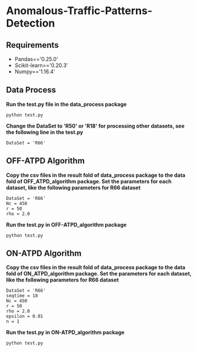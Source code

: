 # Anomalous-Traffic-Patterns-Detection
## Requirements
- Pandas=='0.25.0'
- Scikit-learn=='0.20.3'
- Numpy=='1.16.4'
## Data Process
**Run the test.py file in the data_process package**
```
python test.py
```
**Change the DataSet to 'R50' or 'R18' for processing other datasets, see the following line in the test.py**
```
DataSet = 'R66'
```
## OFF-ATPD Algorithm
**Copy the csv files in the result fold of data_process package to the data fold of OFF_ATPD_algorithm package. Set the parameters for each dataset, like the following parameters for R66 dataset**
```
DataSet = 'R66'
Nc = 450
r = 50
rho = 2.0
```
**Run the test.py in OFF-ATPD_algorithm package**
```
python test.py
```
## ON-ATPD Algorithm
**Copy the csv files in the result fold of data_process package to the data fold of ON_ATPD_algorithm package. Set the parameters for each dataset, like the following parameters for R66 dataset**
```
DataSet = 'R66'
seqtime = 18
Nc = 450
r = 50
rho = 2.0
epsilon = 0.01
n = 1
```
**Run the test.py in ON-ATPD_algorithm package**
```
python test.py
```
